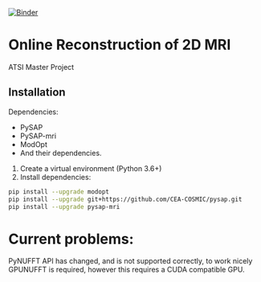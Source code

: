 [![Binder](https://mybinder.org/badge_logo.svg)](https://mybinder.org/v2/gh/paquiteau/projet-atsi/master)

# Online Reconstruction of 2D MRI

ATSI Master Project 

## Installation 
Dependencies:
 - PySAP
 - PySAP-mri
 - ModOpt
 - And their dependencies.


1. Create a virtual environment (Python 3.6+)
2. Install dependencies:

``` sh
pip install --upgrade modopt
pip install --upgrade git+https://github.com/CEA-COSMIC/pysap.git
pip install --upgrade pysap-mri
```


# Current problems:

PyNUFFT API has changed, and is not supported correctly, to work nicely GPUNUFFT is required, however this requires a CUDA compatible GPU.


